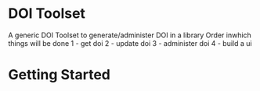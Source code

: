 # DOI Toolset
A generic DOI Toolset to generate/administer DOI in a library
Order inwhich things will be done
1 - get doi
2 - update doi
3 - administer doi
4 - build a ui

# Getting Started
